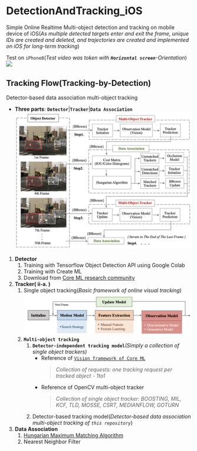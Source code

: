 # DetectionAndTracking_iOS
Simple Online Realtime Multi-object detection and tracking on mobile device of iOS(*As multiple detected targets enter and exit the frame, unique IDs are created and deleted, and trajectories are created and implemented on iOS for long-term tracking*)  

Test on `iPhone8`(_Test video was token with **`Horizontal screen`**-Orientation_)  
  ![](https://github.com/popCain/DetectionAndTracking_iOS/blob/main/image/objectTracking.gif)
## Tracking Flow(Tracking-by-Detection)
Detector-based data association multi-object tracking
* **Three parts**: **`Detector`**|**`Tracker`**|**`Data Association`**  
![](https://github.com/popCain/DetectionAndTracking_iOS/blob/main/image/trackingFlow.png)

1. **Detector**
    1. Training with Tensorflow Object Detection API using Google Colab
    2. Training with Create ML
    3. Download from [Core ML research community](https://developer.apple.com/machine-learning/models/) 
2. **Tracker( ii-a. )**
    1. Single object tracking(*Basic framework of online visual tracking*)
![](https://github.com/popCain/DetectionAndTracking_iOS/blob/main/image/BasicFramework.png)
    3. **`Multi-object tracking`**
        1. **`Detector-independent tracking model`***(Simply a collection of single object trackers)*
            * Reference of [`Vision framework of Core ML`](https://developer.apple.com/documentation/vision/tracking_multiple_objects_or_rectangles_in_video)
                > *Collection of requests: one tracking request per tracked object - 1to1*
            * Reference of OpenCV multi-object tracker
                > *Collection of single object tracker: BOOSTING, MIL, KCF, TLD, MOSSE, CSRT, MEDIANFLOW, GOTURN*
        2. Detector-based tracking model(*Detector-based data association multi-object tracking of `this repository`*)
4. **Data Association**
    1. [Hungarian Maximum Matching Algorithm](https://brilliant.org/wiki/hungarian-matching/)
    2. Nearest Neighbor Filter
